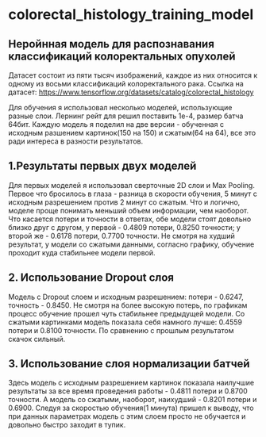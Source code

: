 # colorectal_histology_training_model
## Неройнная модель для распознавания классификаций колоректальных опухолей
Датасет состоит из пяти тысяч изображений, каждое из них относится к одному из восьми классификаций колоректального рака.
Ссылка на датасет: https://www.tensorflow.org/datasets/catalog/colorectal_histology

Для обучения я использовал несколько моделей, использующие разные слои. Лернинг рейт для решил поставить 1е-4, размер батча 64бит. Каждую модель я поделил на две версии - обученная с исходным разшением картинок(150 на 150) и сжатым(64 на 64), все это ради интереса в разности результатов.

## 1.Результаты первых двух моделей
Для первых моделей я использовал сверточные 2D слои и Max Pooling. Первое что бросилось в глаза - разница в скорости обучения, 5 минут с исходным разрешением против 2 минут со сжатым. Что и логично, моделе проще понимать меньший объем информации, чем наоборот. Что касается потери и точности в ответах, обе модели стоят довольно близко друг с другом, у первой - 0.4809 потери, 0.8250 точности; у второй же - 0.6178 потери, 0.7700 точности. Не смотря на худший результат, у модели со сжатыми данными, согласно графику, обучение проходит куда стабильнее модели первой.

## 2. Использование Dropout слоя
Модель с Dropout слоем и исходным разрешением: потери - 0.6247, точность - 0.8450. Не смотря на более высокую потерь, по графикам процесс обучение прошел чуть стабильнее предыдущей модели. Со сжатыми картинками модель показала себя намного лучше: 0.4559 потери и 0.8100 точности. По сравнению с прошлым результатом скачок сильный.

## 3. Использование слоя нормализации батчей
Здесь модель с исходным разрешением картинок показала наилучшие результаты за все время проведения работы - 0.4811 потери и 0.8700 точности. А модель со сжатыми, наоборот, наихудший - 0.8201 потери и 0.6900. Следуя за скоростью обучения(1 минута) пришел к выводу, что при данных параметрах модель с этим слоем просто не обучается и довольно быстро заходит в тупик.
